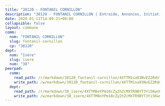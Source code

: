 ```yaml
---
title: "38120 - FONTANIL CORNILLON"
description: "38120 - FONTANIL CORNILLON | Entraide, Annonces, Initiatives"
date: 2020-01-11T14:09:21+09:00
collapsible: false
layout: commune
comm:
  nom: "FONTANIL CORNILLON"
  slug: fontanil-cornillon
  cp: "38120"
dept:
  nom: "Isère"
  slug: isere
  num: "38"
peerpad:
  comm:
    read_path: /r/markdown/38120_fontanil-cornillon/4XTTM1sa93NvEZ2RdnYtgDSFkRCBET2PMNi1NjsYFPYwrw4D1
    write_path: /w/markdown/38120_fontanil-cornillon/4XTTM1sa93NvEZ2RdnYtgDSFkRCBET2PMNi1NjsYFPYwrw4D1-K3TgUu2z4vz3watsz9udMNdU67AXUNft84TzdfV4NzhLMhZAQSdExJySveSJbRzbHiWAFPB3sveQbu4fjJsq4KEPX4kBTGz66HPfcntik2R4yqCnHQhvsoTnjxCAvnE6upR6TGDq
  dept:
    read_path: /r/markdown/38_isere/4XTTM8oYPm18cZy2hZcMXTR9BYT3Yi5KwnFvpXu1TXaRq7Q3V
    write_path: /w/markdown/38_isere/4XTTM8oYPm18cZy2hZcMXTR9BYT3Yi5KwnFvpXu1TXaRq7Q3V-K3TgUoSzs2JpJwfbzBvgU8N95mHo7JXz7NbEctNRM3EDb2iYHA4maKm3pRQwmboULLPnLFTEhRgTawPTWpmxTxKbTwDgAEzA9tUHjpudQTWdKWfdVSegAo77eCwhXTaVG7AyUZEs
---
```


